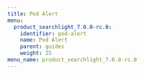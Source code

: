 ```yaml
---
title: Pod Alert
menu:
  product_searchlight_7.0.0-rc.0:
    identifier: pod-alert
    name: Pod Alert
    parent: guides
    weight: 25
menu_name: product_searchlight_7.0.0-rc.0 
---
```

